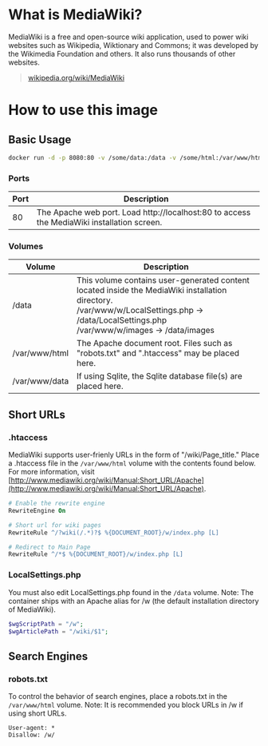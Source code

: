 # What is MediaWiki?

MediaWiki is a free and open-source wiki application, used to power wiki websites such as Wikipedia, Wiktionary and Commons; it was developed by the Wikimedia Foundation and others. It also runs thousands of other websites.

> [wikipedia.org/wiki/MediaWiki](wikipedia.org/wiki/MediaWiki)

# How to use this image

## Basic Usage

```bash
docker run -d -p 8080:80 -v /some/data:/data -v /some/html:/var/www/html -v /some/db:/var/www/data --name mediawiki coryroloff/mediawiki
```

### Ports

| Port | Description                                                                                |
|------|--------------------------------------------------------------------------------------------|
| 80   | The Apache web port. Load http://localhost:80 to access the MediaWiki installation screen. |

### Volumes

| Volume        | Description                                                                                                                                                                                |
|---------------|--------------------------------------------------------------------------------------------------------------------------------------------------------------------------------------------|
| /data         | This volume contains user-generated content located inside the MediaWiki installation directory.<br>/var/www/w/LocalSettings.php -> /data/LocalSettings.php<br>/var/www/w/images -> /data/images |
| /var/www/html | The Apache document root. Files such as "robots.txt" and ".htaccess" may be placed here.                                                                                                   |
| /var/www/data | If using Sqlite, the Sqlite database file(s) are placed here.                                                                                                                              |

## Short URLs

### .htaccess

MediaWiki supports user-frienly URLs in the form of "/wiki/Page_title." Place a .htaccess file in the `/var/www/html` volume with the contents found below. For more information, visit [http://www.mediawiki.org/wiki/Manual:Short_URL/Apache](http://www.mediawiki.org/wiki/Manual:Short_URL/Apache).

```apache
# Enable the rewrite engine
RewriteEngine On

# Short url for wiki pages
RewriteRule ^/?wiki(/.*)?$ %{DOCUMENT_ROOT}/w/index.php [L]

# Redirect to Main Page
RewriteRule ^/*$ %{DOCUMENT_ROOT}/w/index.php [L]
```

### LocalSettings.php

You must also edit LocalSettings.php found in the `/data` volume. Note: The container ships with an Apache alias for /w (the default installation directory of MediaWiki).

```php
$wgScriptPath = "/w";
$wgArticlePath = "/wiki/$1";
```

## Search Engines

### robots.txt

To control the behavior of search engines, place a robots.txt in the `/var/www/html` volume. Note: It is recommended you block URLs in /w if using short URLs.

```
User-agent: *
Disallow: /w/
```
